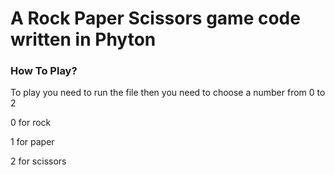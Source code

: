 # A Rock Paper Scissors game code written in Phyton

### How To Play?
To play you need to run the file then you need to choose a number from 0 to 2

0 for rock

1 for paper

2 for scissors
